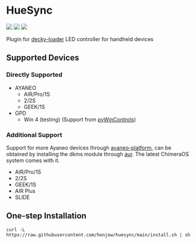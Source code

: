 # HueSync
[![](https://img.shields.io/github/downloads/honjow/HueSync/total.svg)](https://gitHub.com/honjow/HueSync/releases) [![](https://img.shields.io/github/downloads/honjow/HueSync/latest/total)](https://github.com/honjow/HueSync/releases/latest) [![](https://img.shields.io/github/v/release/honjow/HueSync)](https://github.com/honjow/HueSync/releases/latest)

Plugin for [decky-loader](https://github.com/SteamDeckHomebrew/decky-loader) 
LED controller for handheld devices

## Supported Devices
### Directly Supported
- AYANEO
  - AIR/Pro/1S
  - 2/2S
  - GEEK/1S
- GPD
  - Win 4 (testing) (Support from [pyWinControls](https://github.com/pelrun/pyWinControls))

### Additional Support
Support for more Ayaneo devices through [ayaneo-platform](https://github.com/ShadowBlip/ayaneo-platform), can be obtained by installing the dkms module through [aur](https://aur.archlinux.org/packages/ayaneo-platform-dkms-git). The latest ChimeraOS system comes with it. 

- AIR/Pro/1S
- 2/2S
- GEEK/1S
- AIR Plus
- SLIDE

## One-step Installation
```
curl -L https://raw.githubusercontent.com/honjow/huesync/main/install.sh | sh
```